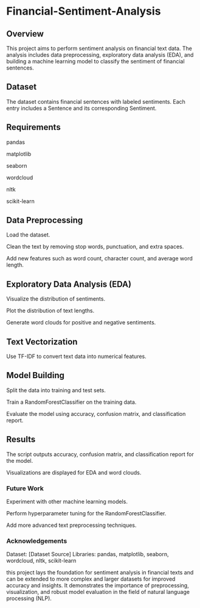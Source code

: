 # Financial-Sentiment-Analysis
## Overview
This project aims to perform sentiment analysis on financial text data. The analysis includes data preprocessing, exploratory data analysis (EDA), and building a machine learning model to classify the sentiment of financial sentences.

## Dataset
The dataset contains financial sentences with labeled sentiments.
Each entry includes a Sentence and its corresponding Sentiment.

## Requirements
pandas

matplotlib

seaborn

wordcloud

nltk

scikit-learn

## Data Preprocessing
Load the dataset.

Clean the text by removing stop words, punctuation, and extra spaces.

Add new features such as word count, character count, and average word length.

## Exploratory Data Analysis (EDA)
Visualize the distribution of sentiments.

Plot the distribution of text lengths.

Generate word clouds for positive and negative sentiments.

## Text Vectorization

Use TF-IDF to convert text data into numerical features.

## Model Building

Split the data into training and test sets.

Train a RandomForestClassifier on the training data.

Evaluate the model using accuracy, confusion matrix, and classification report.


## Results
The script outputs accuracy, confusion matrix, and classification report for the model.

Visualizations are displayed for EDA and word clouds.

### Future Work
Experiment with other machine learning models.

Perform hyperparameter tuning for the RandomForestClassifier.

Add more advanced text preprocessing techniques.

### Acknowledgements
Dataset: [Dataset Source]
Libraries: pandas, matplotlib, seaborn, wordcloud, nltk, scikit-learn

this project lays the foundation for sentiment analysis in financial texts and can be extended to more complex and larger datasets for improved accuracy and insights. It demonstrates the importance of preprocessing, visualization, and robust model evaluation in the field of natural language processing (NLP).
